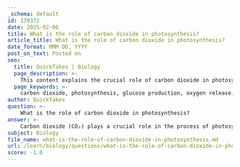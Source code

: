 ```yaml
---
_schema: default
id: 170372
date: 2025-02-06
title: What is the role of carbon dioxide in photosynthesis?
article_title: What is the role of carbon dioxide in photosynthesis?
date_format: MMM DD, YYYY
post_on_text: Posted on
seo:
  title: QuickTakes | Biology
  page_description: >-
    This content explains the crucial role of carbon dioxide in photosynthesis, detailing its function as a carbon source, the chemical reactions involved, energy conversion processes, oxygen production, and its impact on climate.
  page_keywords: >-
    carbon dioxide, photosynthesis, glucose production, oxygen release, light energy conversion, ecological balance, greenhouse gas, climate change
author: QuickTakes
question: >-
    What is the role of carbon dioxide in photosynthesis?
answer: >-
    Carbon dioxide (CO₂) plays a crucial role in the process of photosynthesis, which is fundamental for life on Earth. Here’s a detailed explanation of its role:\n\n### Role of Carbon Dioxide in Photosynthesis\n\n1. **Source of Carbon**: Carbon dioxide is the primary source of carbon for plants. During photosynthesis, plants absorb CO₂ from the atmosphere through small openings in their leaves called stomata.\n\n2. **Chemical Reaction**: In the presence of sunlight, plants convert carbon dioxide and water into glucose (a sugar) and oxygen. The overall chemical equation for photosynthesis can be represented as:\n   $$\n   6CO_2 + 6H_2O \rightarrow C_6H_{12}O_6 + 6O_2\n   $$\n   This equation shows that six molecules of carbon dioxide react with six molecules of water to produce one molecule of glucose and six molecules of oxygen.\n\n3. **Energy Conversion**: Photosynthesis is essential for converting light energy from the sun into chemical energy stored in glucose. This process not only provides energy for the plants themselves but also forms the basis of the food chain, as plants serve as primary producers for herbivores and, subsequently, carnivores.\n\n4. **Oxygen Production**: As a byproduct of photosynthesis, oxygen is released into the atmosphere, which is vital for the survival of aerobic organisms, including humans. This gas exchange is critical for maintaining the balance of oxygen and carbon dioxide in the atmosphere.\n\n5. **Impact on Climate**: Carbon dioxide is also a significant greenhouse gas, and its levels in the atmosphere can influence global temperatures. By absorbing CO₂ during photosynthesis, plants help mitigate climate change by reducing the concentration of this greenhouse gas.\n\nIn summary, carbon dioxide is essential for photosynthesis as it provides the carbon needed to produce glucose, facilitates the conversion of light energy into chemical energy, and contributes to the oxygen supply in the atmosphere. This process is vital for sustaining life and maintaining ecological balance.
subject: Biology
file_name: what-is-the-role-of-carbon-dioxide-in-photosynthesis.md
url: /learn/biology/questions/what-is-the-role-of-carbon-dioxide-in-photosynthesis
score: -1.0
---
```


&nbsp;